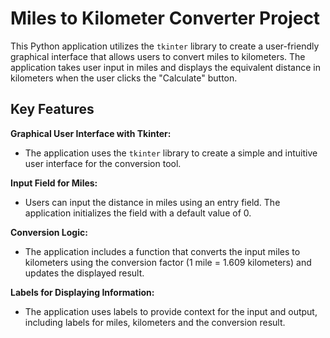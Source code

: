 # Miles to Kilometer Converter Project

This Python application utilizes the `tkinter` library to create a user-friendly graphical interface that allows users to convert miles to kilometers.
The application takes user input in miles and displays the equivalent distance in kilometers when the user clicks the "Calculate" button.

## Key Features

**Graphical User Interface with Tkinter:**
  - The application uses the `tkinter` library to create a simple and intuitive user interface for the conversion tool.

**Input Field for Miles:**
  - Users can input the distance in miles using an entry field. The application initializes the field with a default value of 0.

**Conversion Logic:**
  - The application includes a function that converts the input miles to kilometers using the conversion factor (1 mile = 1.609 kilometers) and updates the displayed result.

**Labels for Displaying Information:**
  - The application uses labels to provide context for the input and output, including labels for miles, kilometers and the conversion result.
